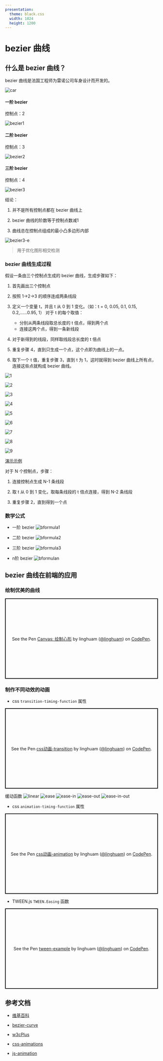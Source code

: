 ```yaml
---
presentation:
  theme: black.css
  width: 1024
  height: 1200
---
```


<!-- slide -->

# bezier 曲线

<!-- slide -->

## 什么是 bezier 曲线？

bezier 曲线是法国工程师为雷诺公司车身设计而开发的。

![car](./car.png)

<!-- slide -->

#### 一阶 bezier

控制点：2

![bezier1](./bezier1.gif)

#### 二阶 bezier

控制点：3

![bezier2](./bezier2.gif)

#### 三阶 bezier

控制点：4

![bezier3](./bezier3.gif)

<!-- slide -->

结论：

1. 并不是所有控制点都在 bezier 曲线上

2. bezier 曲线的阶数等于控制点数减1

3. 曲线总在控制点组成的最小凸多边形内部

![bezier3-e](./bezier3-e.png)

> 用于优化图形相交检测

<!-- slide -->

### bezier 曲线生成过程

假设一条由三个控制点生成的 bezier 曲线，生成步骤如下：

1. 首先画出三个控制点

2. 按照 1->2->3 的顺序连成两条线段

3. 定义一个变量 t，并且 t 从 0 到 1 变化。（如：t = 0, 0.05, 0.1, 0.15, 0.2,......0.95, 1）
对于 t 的每个取值：

    * 分别从两条线段取总长度的 t 倍点，得到两个点
    * 连接这两个点，得到一条新线段

4. 对于新得到的线段，同样取线段总长度的 t 倍点

5. 重复步骤 4，直到只生成一个点，这个点即为曲线上的一点。

6. 取下一个 t 值，重复步骤 3，直到 t 为 1，这时就得到 bezier 曲线上所有点，连接这些点就构成 bezier 曲线。

<!-- slide -->
![1](./step1.png)
<!-- slide -->
![2](./step2.png)
<!-- slide -->
![3](./step3.png)
<!-- slide -->
![4](./step4.png)
<!-- slide -->
![5](./step5.png)
<!-- slide -->
![6](./step6.png)
<!-- slide -->
![7](./step7.png)
<!-- slide -->
![8](./step8.png)
<!-- slide -->
![9](./step9.png)
<!-- slide -->

[演示示例](http://192.168.8.159:8081/playground.html)

<!-- slide -->

对于 N 个控制点，步骤：

1. 连接控制点生成 N-1 条线段

2. 取 t 从 0 到 1 变化，取每条线段的 t 倍点连接，得到 N-2 条线段

3. 重复步骤 2，直到得到一个点

<!-- slide -->

### 数学公式

* 一阶 bezier
![bformula1](./bformula1.png)

* 二阶 bezier
![bformula2](./bformula2.png)

* 三阶 bezier
![bformula3](./bformula3.png)

* n阶 bezier
![bformulan](./bformulan.png)

<!-- slide -->

## bezier 曲线在前端的应用

<!-- slide -->

### 绘制优美的曲线

<p class="codepen" data-height="265" data-theme-id="0" data-default-tab="js,result" data-user="linghuam" data-slug-hash="VNLMeg" style="height: 265px; box-sizing: border-box; display: flex; align-items: center; justify-content: center; border: 2px solid black; margin: 1em 0; padding: 1em;" data-pen-title="Canvas: 绘制心形">
  <span>See the Pen <a href="https://codepen.io/linghuam/pen/VNLMeg/">
  Canvas: 绘制心形</a> by linghuam (<a href="https://codepen.io/linghuam">@linghuam</a>)
  on <a href="https://codepen.io">CodePen</a>.</span>
</p>
<script async src="https://static.codepen.io/assets/embed/ei.js"></script>

<!-- slide -->

### 制作不同动效的动画

* css `transition-timing-function` 属性

<p class="codepen" data-height="265" data-theme-id="0" data-default-tab="js,result" data-user="linghuam" data-slug-hash="dLoOWL" style="height: 265px; box-sizing: border-box; display: flex; align-items: center; justify-content: center; border: 2px solid black; margin: 1em 0; padding: 1em;" data-pen-title="css动画-transition">
  <span>See the Pen <a href="https://codepen.io/linghuam/pen/dLoOWL/">
  css动画-transition</a> by linghuam (<a href="https://codepen.io/linghuam">@linghuam</a>)
  on <a href="https://codepen.io">CodePen</a>.</span>
</p>
<script async src="https://static.codepen.io/assets/embed/ei.js"></script>

<!-- slide -->

缓动函数
![linear](./linear.png)
![ease](./ease.png)
![ease-in](./ease-in.png)
![ease-out](./ease-out.png)
![ease-in-out](./ease-in-out.png)

<!-- slide -->

* css `animation-timing-function` 属性

<p class="codepen" data-height="265" data-theme-id="0" data-default-tab="css,result" data-user="linghuam" data-slug-hash="GLJEME" style="height: 265px; box-sizing: border-box; display: flex; align-items: center; justify-content: center; border: 2px solid black; margin: 1em 0; padding: 1em;" data-pen-title="css动画-animation">
  <span>See the Pen <a href="https://codepen.io/linghuam/pen/GLJEME/">
  css动画-animation</a> by linghuam (<a href="https://codepen.io/linghuam">@linghuam</a>)
  on <a href="https://codepen.io">CodePen</a>.</span>
</p>
<script async src="https://static.codepen.io/assets/embed/ei.js"></script>

<!-- slide -->

* TWEEN.js `TWEEN.Easing` 函数

<p class="codepen" data-height="265" data-theme-id="0" data-default-tab="js,result" data-user="linghuam" data-slug-hash="zXGzQv" style="height: 265px; box-sizing: border-box; display: flex; align-items: center; justify-content: center; border: 2px solid black; margin: 1em 0; padding: 1em;" data-pen-title="tween-example">
  <span>See the Pen <a href="https://codepen.io/linghuam/pen/zXGzQv/">
  tween-example</a> by linghuam (<a href="https://codepen.io/linghuam">@linghuam</a>)
  on <a href="https://codepen.io">CodePen</a>.</span>
</p>
<script async src="https://static.codepen.io/assets/embed/ei.js"></script>

<!-- slide -->

## 参考文档

* [维基百科](https://zh.wikipedia.org/wiki/%E8%B2%9D%E8%8C%B2%E6%9B%B2%E7%B7%9A)

* [bezier-curve](https://javascript.info/bezier-curve)

* [w3cPlus](https://www.w3cplus.com/canvas/drawing-curve.html)

* [css-animations](https://javascript.info/css-animations)

* [js-animation](https://javascript.info/js-animation)